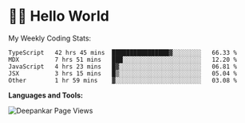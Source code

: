 # 👋🏽 Hello World 

<!--![Deepankar's github stats](https://github-readme-stats.vercel.app/api?username=Deep-Codes&count_private=true&show_icons=true&theme=radical)-->
My Weekly Coding Stats:

<!--START_SECTION:waka-->
```text
TypeScript   42 hrs 45 mins  ████████████████▓░░░░░░░░   66.33 % 
MDX          7 hrs 51 mins   ███░░░░░░░░░░░░░░░░░░░░░░   12.20 % 
JavaScript   4 hrs 23 mins   █▓░░░░░░░░░░░░░░░░░░░░░░░   06.81 % 
JSX          3 hrs 15 mins   █▒░░░░░░░░░░░░░░░░░░░░░░░   05.04 % 
Other        1 hr 59 mins    ▓░░░░░░░░░░░░░░░░░░░░░░░░   03.08 % 
```
<!--END_SECTION:waka-->

**Languages and Tools:**



<p align="left"> <img src="https://komarev.com/ghpvc/?username=Deep-Codes&label=Views&color=blue&style=plastic" alt="Deepankar Page Views" /> </p>
